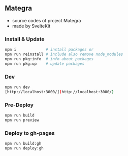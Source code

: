 ## Mategra

* source codes of project Mategra
* made by SvelteKit


### Install & Update
```bash
npm i             # install packages or
npm run reinstall # include also remove node_modules
npm run pkg:info  # info about packages
npm run pkg:up    # update packages
```

### Dev
```bash
npm run dev
[http://localhost:3000/](http://localhost:3000/)
```

### Pre-Deploy
```bash
npm run build
npm run preview
```

### Deploy to gh-pages
```bash
npm run build:gh
npm run deploy:gh
```
